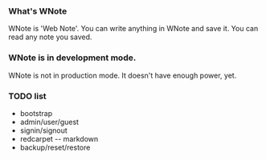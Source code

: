 ### What's WNote

WNote is 'Web Note'.
You can write anything in WNote and save it.
You can read any note you saved.

### WNote is in development mode.

WNote is not in production mode.
It doesn't have enough power, yet.

### TODO list

- bootstrap
- admin/user/guest
- signin/signout
- redcarpet -- markdown
- backup/reset/restore
